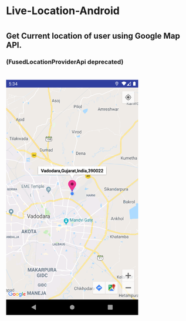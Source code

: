 # Live-Location-Android
#
## Get Current location of user using Google Map API.
### (FusedLocationProviderApi deprecated)
#
<img src="https://github.com/Alfaizkhan/Live-Location-Android/blob/master/images/Screenshot_1566993846.png" width="360" height="640">
